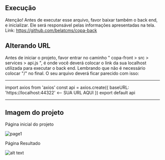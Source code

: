 
## Execução

Atenção! 
Antes de executar esse arquivo, favor baixar também o back end, e inicializar. Ele será responsável pelas informações apresentadas na tela.
Link: https://github.com/belatcms/copa-back




## Alterando URL

Antes de iniciar o projeto, favor entrar no caminho " copa-front > src > services > api.js ", é onde você deverá colocar o link da sua localhost utilizada para executar o back end.
Lembrando que não é necessário colocar "/" no final. 
O seu arquivo deverá ficar parecido com isso: 

***************************
import axios from 'axios'
const api = axios.create({
  baseURL: 'https://localhost:44322'  <-- SUA URL AQUI
})
export default api
***************************



## Imagem do projeto

Página inicial do projeto

![page1](https://user-images.githubusercontent.com/28361987/93031089-90ea6480-f5fe-11ea-8eab-b7f0e338fa7d.png)



Página Resultado

![alt text](https://github.com/belatcms/copa-front/tree/master/src/assets/images/page2.png "pag result")
